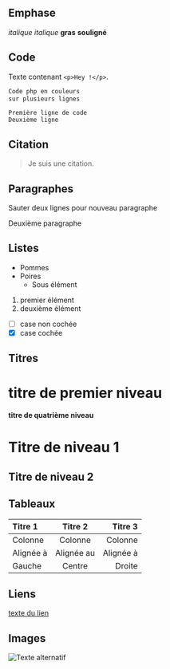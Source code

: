 ## Emphase

*italique*
_italique_
**gras**
__souligné__

## Code

Texte contenant `<p>Hey !</p>`.

```php
Code php en couleurs
sur plusieurs lignes
```

    Première ligne de code
    Deuxième ligne

## Citation

> Je suis une citation.

## Paragraphes

Sauter deux lignes pour nouveau paragraphe

Deuxième paragraphe

## Listes

* Pommes
* Poires
    * Sous élément

1. premier élément
2. deuxième élément

- [ ] case non cochée
- [x] case cochée

## Titres

# titre de premier niveau
#### titre de quatrième niveau

Titre de niveau 1
=====================

Titre de niveau 2
-------------------

## Tableaux

| Titre 1       |     Titre 2     |        Titre 3 |
| :------------ | :-------------: | -------------: |
| Colonne       |     Colonne     |        Colonne |
| Alignée à     |   Alignée au    |      Alignée à |
| Gauche        |     Centre      |         Droite |

## Liens

[texte du lien](url_du_lien "texte pour le titre, facultatif")

## Images

![Texte alternatif](url_de_l'image "texte pour le titre, facultatif")

